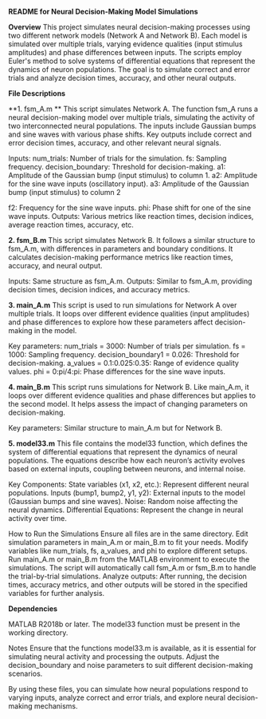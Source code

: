 **README for Neural Decision-Making Model Simulations**


**Overview**
This project simulates neural decision-making processes using two different network models (Network A and Network B). Each model is simulated over multiple trials, varying evidence qualities (input stimulus amplitudes) and phase differences between inputs. The scripts employ Euler's method to solve systems of differential equations that represent the dynamics of neuron populations. The goal is to simulate correct and error trials and analyze decision times, accuracy, and other neural outputs.

**File Descriptions**

**1. fsm_A.m **
This script simulates Network A. The function fsm_A runs a neural decision-making model over multiple trials, simulating the activity of two interconnected neural populations. The inputs include Gaussian bumps and sine waves with various phase shifts. Key outputs include correct and error decision times, accuracy, and other relevant neural signals.

Inputs:
num_trials: Number of trials for the simulation.
fs: Sampling frequency.
decision_boundary: Threshold for decision-making.
a1: Amplitude of the Gaussian bump (input stimulus) to column 1.
a2: Amplitude for the sine wave inputs (oscillatory input).
a3: Amplitude of the Gaussian bump (input stimulus) to column 2

f2: Frequency for the sine wave inputs.
phi: Phase shift for one of the sine wave inputs.
Outputs:
Various metrics like reaction times, decision indices, average reaction times, accuracy, etc.


**2. fsm_B.m**
This script simulates Network B. It follows a similar structure to fsm_A.m, with differences in parameters and boundary conditions. It calculates decision-making performance metrics like reaction times, accuracy, and neural output.

Inputs:
Same structure as fsm_A.m.
Outputs:
Similar to fsm_A.m, providing decision times, decision indices, and accuracy metrics.


**3. main_A.m**
This script is used to run simulations for Network A over multiple trials. It loops over different evidence qualities (input amplitudes) and phase differences to explore how these parameters affect decision-making in the model.

Key parameters:
num_trials = 3000: Number of trials per simulation.
fs = 1000: Sampling frequency.
decision_boundary1 = 0.026: Threshold for decision-making.
a_values = 0.1:0.025:0.35: Range of evidence quality values.
phi = 0:pi/4:pi: Phase differences for the sine wave inputs.


**4. main_B.m** 
This script runs simulations for Network B. Like main_A.m, it loops over different evidence qualities and phase differences but applies to the second model. It helps assess the impact of changing parameters on decision-making.

Key parameters:
Similar structure to main_A.m but for Network B.




**5. model33.m**
This file contains the model33 function, which defines the system of differential equations that represent the dynamics of neural populations. The equations describe how each neuron’s activity evolves based on external inputs, coupling between neurons, and internal noise.

Key Components:
State variables (x1, x2, etc.): Represent different neural populations.
Inputs (bump1, bump2, y1, y2): External inputs to the model (Gaussian bumps and sine waves).
Noise: Random noise affecting the neural dynamics.
Differential Equations: Represent the change in neural activity over time.



How to Run the Simulations
Ensure all files are in the same directory.
Edit simulation parameters in main_A.m or main_B.m to fit your needs. Modify variables like num_trials, fs, a_values, and phi to explore different setups.
Run main_A.m or main_B.m from the MATLAB environment to execute the simulations. The script will automatically call fsm_A.m or fsm_B.m to handle the trial-by-trial simulations.
Analyze outputs: After running, the decision times, accuracy metrics, and other outputs will be stored in the specified variables for further analysis.



**Dependencies**

MATLAB R2018b or later.
The model33 function must be present in the working directory.



Notes
Ensure that the functions model33.m is available, as it is essential for simulating neural activity and processing the outputs.
Adjust the decision_boundary and noise parameters to suit different decision-making scenarios.

By using these files, you can simulate how neural populations respond to varying inputs, analyze correct and error trials, and explore neural decision-making mechanisms.











